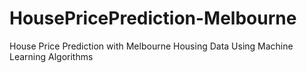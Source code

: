 # HousePricePrediction-Melbourne
House Price Prediction with Melbourne Housing Data Using Machine Learning Algorithms
